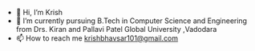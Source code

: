 - 👋 Hi, I’m Krish
- 👀  I’m currently pursuing B.Tech in Computer Science and Engineering from Drs. Kiran and Pallavi Patel Global University ,Vadodara
- 📫 How to reach me krishbhavsar101@gmail.com

<!---
kr1sh7/kr1sh7 is a ✨ special ✨ repository because its `README.md` (this file) appears on your GitHub profile.
You can click the Preview link to take a look at your changes.
--->
